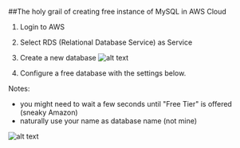##The holy grail of creating free instance of MySQL in AWS Cloud

1. Login to AWS

2. Select RDS (Relational Database Service) as Service 

3. Create a new database
![alt text](https://github.com/salacika/DE1SQL/blob/master/SQL1/AWS/0.png?raw=true)

4. Configure a free database with the settings below.

Notes: 
- you might need to wait a few seconds until "Free Tier" is offered (sneaky Amazon) 
- naturally use your name as database name (not mine)  

![alt text](https://github.com/salacika/DE1SQL/blob/master/SQL1/AWS/1.png?raw=true)

